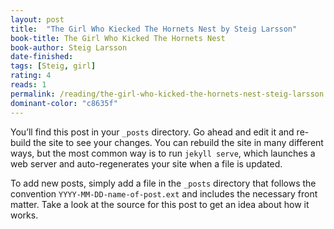 ```yaml
---
layout: post
title:  "The Girl Who Kiecked The Hornets Nest by Steig Larsson"
book-title: The Girl Who Kicked The Hornets Nest
book-author: Steig Larsson
date-finished: 
tags: [Steig, girl]
rating: 4
reads: 1
permalink: /reading/the-girl-who-kicked-the-hornets-nest-steig-larsson
dominant-color: "c8635f"
---
```

You’ll find this post in your `_posts` directory. Go ahead and edit it and re-build the site to see your changes. You can rebuild the site in many different ways, but the most common way is to run `jekyll serve`, which launches a web server and auto-regenerates your site when a file is updated.

To add new posts, simply add a file in the `_posts` directory that follows the convention `YYYY-MM-DD-name-of-post.ext` and includes the necessary front matter. Take a look at the source for this post to get an idea about how it works.
